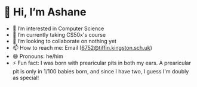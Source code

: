 # 👋 Hi, I’m Ashane
- 👀 I’m interested in Computer Science
- 🌱 I’m currently taking CS50x's course
- 💞️ I’m looking to collaborate on nothing yet
- 📫 How to reach me: Email (<6752@tiffin.kingston.sch.uk>)
- 😄 Pronouns: he/him
- ⚡ Fun fact: I was born with prearicular pits in both my ears. A prearicular pit is only in 1/100 babies born, and since I have two, I guess I'm doubly as special!

<!---
ashane-cs50/ashane-cs50 is a ✨ special ✨ repository because its `README.md` (this file) appears on your GitHub profile.
You can click the Preview link to take a look at your changes.
--->
